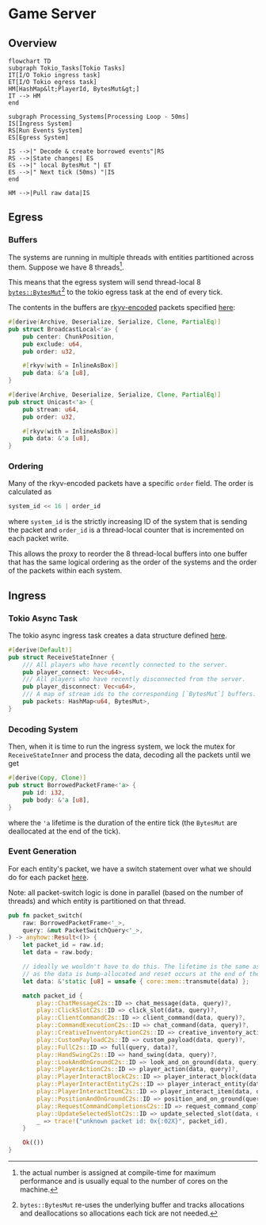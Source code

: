 # Game Server

## Overview

```mermaid
flowchart TD
subgraph Tokio_Tasks[Tokio Tasks]
IT[I/O Tokio ingress task]
ET[I/O Tokio egress task]
HM[HashMap&lt;PlayerId, BytesMut&gt;]
IT --> HM
end

subgraph Processing_Systems[Processing Loop - 50ms]
IS[Ingress System]
RS[Run Events System]
ES[Egress System]

IS -->|" Decode & create borrowed events"|RS
RS -->|State changes| ES
ES -->|" local BytesMut "| ET
ES -->|" Next tick (50ms) "|IS
end

HM -->|Pull raw data|IS
```

## Egress

### Buffers

The systems are running in multiple threads with entities partitioned across them.
Suppose we have 8 threads[^1].

This means that the egress system will send thread-local 8 [
`bytes::BytesMut`](https://docs.rs/bytes/latest/bytes/struct.BytesMut.html)[^2]
to the tokio egress task at the end of every tick.

The contents in the buffers are [rkyv-encoded](https://github.com/rkyv/rkyv) packets
specified [here](https://github.com/andrewgazelka/hyperion/blob/main/crates/hyperion-proto/src/server_to_proxy.rs):

```rust
#[derive(Archive, Deserialize, Serialize, Clone, PartialEq)]
pub struct BroadcastLocal<'a> {
    pub center: ChunkPosition,
    pub exclude: u64,
    pub order: u32,

    #[rkyv(with = InlineAsBox)]
    pub data: &'a [u8],
}

#[derive(Archive, Deserialize, Serialize, Clone, PartialEq)]
pub struct Unicast<'a> {
    pub stream: u64,
    pub order: u32,

    #[rkyv(with = InlineAsBox)]
    pub data: &'a [u8],
}
```

### Ordering

Many of the rkyv-encoded packets have a specific `order` field. The order is calculated as

```rust
system_id << 16 | order_id
```

where `system_id` is the strictly increasing ID of the system that is sending the packet and `order_id` is a
thread-local
counter that is incremented on each packet write.

This allows the proxy to reorder the 8 thread-local buffers into one buffer that has the same logical ordering as the
order of the systems and the order of the packets within each system.


## Ingress

### Tokio Async Task
The tokio async ingress task creates a data structure
defined [here](https://github.com/andrewgazelka/hyperion/blob/0c1a0386548d71485c442cf5e9c9ebb2ed58142e/crates/hyperion/src/net/proxy.rs#L16-L23).

```rust
#[derive(Default)]
pub struct ReceiveStateInner {
    /// All players who have recently connected to the server.
    pub player_connect: Vec<u64>,
    /// All players who have recently disconnected from the server.
    pub player_disconnect: Vec<u64>,
    /// A map of stream ids to the corresponding [`BytesMut`] buffers. This represents data from the client to the server.
    pub packets: HashMap<u64, BytesMut>,
}
```

### Decoding System

Then, when it is time to run the ingress system, we lock the mutex for `ReceiveStateInner` and process the data,
decoding all the packets until we get

```rust
#[derive(Copy, Clone)]
pub struct BorrowedPacketFrame<'a> {
    pub id: i32,
    pub body: &'a [u8],
}
```

where the `'a` lifetime is the duration of the entire tick (the `BytesMut` are deallocated at the end of the tick).

### Event Generation

For each entity's packet, we have a switch statement over what we should do for each
packet [here](https://github.com/andrewgazelka/hyperion/blob/bb30c0680ef3822aa9a30d84e289c8db39e38150/crates/hyperion/src/simulation/handlers.rs#L609-L641).

Note: all packet-switch logic is done in parallel (based on the number of threads) and which entity is partitioned
on that thread.

```rust
pub fn packet_switch(
    raw: BorrowedPacketFrame<'_>,
    query: &mut PacketSwitchQuery<'_>,
) -> anyhow::Result<()> {
    let packet_id = raw.id;
    let data = raw.body;

    // ideally we wouldn't have to do this. The lifetime is the same as the entire tick.
    // as the data is bump-allocated and reset occurs at the end of the tick
    let data: &'static [u8] = unsafe { core::mem::transmute(data) };

    match packet_id {
        play::ChatMessageC2s::ID => chat_message(data, query)?,
        play::ClickSlotC2s::ID => click_slot(data, query)?,
        play::ClientCommandC2s::ID => client_command(data, query)?,
        play::CommandExecutionC2s::ID => chat_command(data, query)?,
        play::CreativeInventoryActionC2s::ID => creative_inventory_action(data, query)?,
        play::CustomPayloadC2s::ID => custom_payload(data, query)?,
        play::FullC2s::ID => full(query, data)?,
        play::HandSwingC2s::ID => hand_swing(data, query)?,
        play::LookAndOnGroundC2s::ID => look_and_on_ground(data, query)?,
        play::PlayerActionC2s::ID => player_action(data, query)?,
        play::PlayerInteractBlockC2s::ID => player_interact_block(data, query)?,
        play::PlayerInteractEntityC2s::ID => player_interact_entity(data, query)?,
        play::PlayerInteractItemC2s::ID => player_interact_item(data, query)?,
        play::PositionAndOnGroundC2s::ID => position_and_on_ground(query, data)?,
        play::RequestCommandCompletionsC2s::ID => request_command_completions(data, query)?,
        play::UpdateSelectedSlotC2s::ID => update_selected_slot(data, query)?,
        _ => trace!("unknown packet id: 0x{:02X}", packet_id),
    }

    Ok(())
}
```

[^1]: the actual number is assigned at compile-time for maximum performance and is usually equal to the number of cores
on the machine.

[^2]: `bytes::BytesMut` re-uses the underlying buffer and tracks allocations and deallocations so allocations each tick
are not needed.